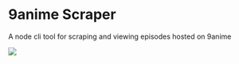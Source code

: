 # 9anime Scraper

A node cli tool for scraping and viewing episodes hosted on 9anime

<img src="example.gif"/>